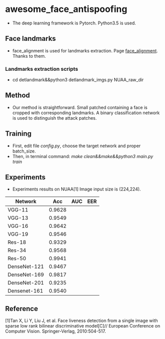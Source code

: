 # awesome_face_antispoofing
- The deep learning framework is Pytorch. Python3.5 is used.
## Face landmarks
- face_alignment is used for landmarks extraction. Page [face_alignment](https://github.com/1adrianb/face-alignment). Thanks to them.
### Landmarks extraction scripts
- cd detlandmark&&python3 detlandmark_imgs.py NUAA_raw_dir
## Method
- Our method is straightforward. Small patched containing a face is cropped with corresponding landmarks. A binary classification network is used to distinguish the attack patches.  
## Training
- First, edit file *config.py*, choose the target network and proper batch_size.
- Then, in terminal command: *make clean&&make&&python3 main.py train*
## Experiments
-  Experiments results on NUAA[1] Image input size is (224,224).

|    Network    | Acc  | AUC  | EER  |
|---------------|---|---|---|
| VGG-11        |  0.9628 |   |   |
| VGG-13        |  0.9549 |   |   |
| VGG-16        |  0.9642 |   |   |
| VGG-19        |  0.9546 |   |   |
| Res-18        |  0.9329 |   |   |
| Res-34        |  0.9568 |   |   |
| Res-50        |  0.9941 |   |   |
| DenseNet-121  |  0.9467 |   |   |
| DenseNet-169  |  0.9817 |   |   |
| DenseNet-201  |  0.9235 |   |   |
| Densenet-161  |  0.9540 |   |   |

## Reference
[1]Tan X, Li Y, Liu J, et al. Face liveness detection from a single image with sparse low rank bilinear discriminative model[C]// European Conference on Computer Vision. Springer-Verlag, 2010:504-517.
